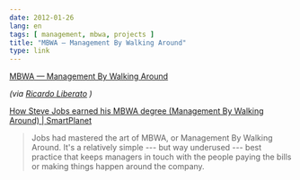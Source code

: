 ```yaml
---
date: 2012-01-26
lang: en
tags: [ management, mbwa, projects ]
title: "MBWA — Management By Walking Around"
type: link
---
```


[MBWA — Management By Walking
Around](http://www.economist.com/node/12075015?story_id=12075015)

*(via [Ricardo Liberato](http://liberato.org/) )*

[How Steve Jobs earned his MBWA degree (Management By Walking Around)  | 
SmartPlanet](http://www.smartplanet.com/blog/business-brains/how-steve-jobs-earned-his-mbwa-degree-management-by-walking-around/20157)

> Jobs had mastered the art of MBWA, or Management By Walking Around.
>  It's a relatively simple --- but way underused --- best practice that
> keeps managers in touch with the people paying the bills or making
> things happen around the company.

